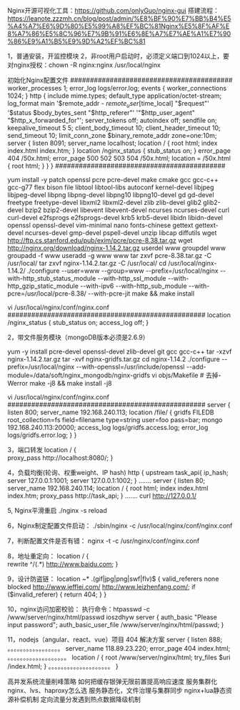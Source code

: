 Nginx开源可视化工具：https://github.com/onlyGuo/nginx-gui
搭建流程：https://leanote.zzzmh.cn/blog/post/admin/%E8%BF%90%E7%BB%B4%E5%A4%A7%E6%9D%80%E5%99%A8%EF%BC%81Nginx%E5%8F%AF%E8%A7%86%E5%8C%96%E7%9B%91%E6%8E%A7%E7%AE%A1%E7%90%86%E9%A1%B5%E9%9D%A2%EF%BC%81

1，普通安装，开监控模块
2，非root用户启动时，必须定义端口到1024以上，要对nginx授权：chown -R nginx:nginx /usr/local/nginx

初始化Nginx配置文件
#########################################
worker_processes  1;
error_log  logs/error.log;
events {
    worker_connections  1024;
}
http {
    include       mime.types;
    default_type  application/octet-stream;
    log_format  main  '$remote_addr - $remote_user [$time_local] "$request"' '$status $body_bytes_sent "$http_referer"' '"$http_user_agent" "$http_x_forwarded_for"';
    server_tokens off;
    autoindex off;
    sendfile        on;
    keepalive_timeout  5 5;
    client_body_timeout 10;
    client_header_timeout 10;
    send_timeout 10;
    limit_conn_zone $binary_remote_addr zone=one:10m;
    server {
        listen       8091;
        server_name  localhost;
        location / {
            root   html;
            index  index.html index.htm; 
        }
        location /nginx_status {
            stub_status on;
        }
        error_page  404              /50x.html;
        error_page   500 502 503 504  /50x.html;
        location = /50x.html {
            root   html;
        }
    }
}
###########################################

yum install -y patch openssl pcre pcre-devel make cmake gcc gcc-c++ gcc-g77 flex bison file libtool libtool-libs autoconf kernel-devel libjpeg libjpeg-devel libpng libpng-devel libpng10 libpng10-devel gd gd-devel freetype freetype-devel libxml2 libxml2-devel zlib zlib-devel glib2 glib2-devel bzip2 bzip2-devel libevent libevent-devel ncurses ncurses-devel curl curl-devel e2fsprogs e2fsprogs-devel krb5 krb5-devel libidn libidn-devel openssl openssl-devel vim-minimal nano fonts-chinese gettext gettext-devel ncurses-devel gmp-devel pspell-devel unzip libcap diffutils
wget http://ftp.cs.stanford.edu/pub/exim/pcre/pcre-8.38.tar.gz
wget http://nginx.org/download/nginx-1.14.2.tar.gz
userdel www
groupdel www
groupadd -f www
useradd -g www www
tar zxvf pcre-8.38.tar.gz -C /usr/local/
tar zxvf nginx-1.14.2.tar.gz -C /usr/local/
cd  /usr/local/nginx-1.14.2/
./configure --user=www --group=www --prefix=/usr/local/nginx --with-http_stub_status_module --with-http_ssl_module --with-http_gzip_static_module --with-ipv6 --with-http_sub_module --with-pcre=/usr/local/pcre-8.38/ --with-pcre-jit
make && make install

vi /usr/local/nginx/conf/nginx.conf 
##################################################
location /nginx_status {
    stub_status on;
	access_log off;
}

2，带文件服务模块（mongoDB版本必须是2.6.9）

yum -y install pcre-devel openssl-devel zlib-devel git gcc gcc-c++
tar -xzvf nginx-1.14.2.tar.gz
tar -xvf nginx-gridfs.tar.gz
cd nginx-1.14.2
./configure --prefix=/usr/local/nginx   --with-openssl=/usr/include/openssl --add-module=/data/soft/nginx_mongodb/nginx-gridfs
vi objs/Makefile  # 去掉-Werror
make -j8 && make install -j8

vi /usr/local/nginx/conf/nginx.conf 
##################################################
server {
        listen       800;
        server_name  192.168.240.113;
        location /file/ {
            gridfs FILEDB
            root_collection=fs
            field=filename
            type=string
            user=foo
            pass=bar;
                mongo 192.168.240.113:20000;
                access_log  logs/gridfs.access.log;
                error_log   logs/gridfs.error.log;
       }
}

3，端口转发
 location / {  
         proxy_pass  http://localhost:8080/;
        }
		
4，负载均衡(轮询、权重weight、IP hash)
http {
upstream task_api{
        ip_hash;  
        server 127.0.0.1:1001;
        server 127.0.0.1:1002;
    }
.......
server {
        listen       80;
        server_name  192.168.240.114;
        location / {
            root   html;
            index  index.html index.htm;
            proxy_pass http://task_api;
         }
.......
curl http://127.0.0.1/

5, Nginx平滑重启
./nginx -s reload

6，Nginx制定配置文件启动：
./sbin/nginx -c /usr/local/nginx/conf/nginx.conf

7，判断配置文件是否有错：
nginx -t -c /usr/nginx/conf/nginx.conf

8，地址重定向：
location / {  
        rewrite ^/(.*) http://www.baidu.com;
       }

9，设计防盗链：
location ~* \.(gif|jpg|png|swf|flv)$ {
valid_referers none blocked http://www.jefflei.com/ http://www.leizhenfang.com/;
if ($invalid_referer) {
return 404;
}
}

10，nginx访问加密校验：
执行命令：htpasswd -c /www/server/nginx/html/passwd ioszdhyw
server
    {
        auth_basic "Please input password";
        auth_basic_user_file /www/server/nginx/html/passwd;
    }

11，nodejs（angular、react、vue）项目 404 解决方案
server
    {
        listen 888;
。。。。。。。。。。。。。。。。。
        server_name 118.89.23.220;
        error_page   404   index.html;
。。。。。。。。。。。。。。。。。。。
        location / {
        root /www/server/nginx/html;
        try_files $uri /index.html;
    }
。。。。。。。。。。。。。。。。。。。。
    }



高并发系统流量削峰策略
如何把缓存银弹无限前置提高响应速度
服务集群化nginx、lvs、haproxy怎么选
服务静态化，文件治理与集群同步
nginx+lua静态资源补偿机制
定向流量分发遇到热点数据降级机制